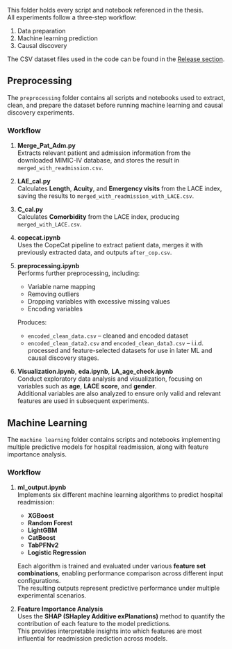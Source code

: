 This folder holds every script and notebook referenced in the thesis.  
All experiments follow a three‑step workflow:  
1) Data preparation  
2) Machine learning prediction  
3) Causal discovery  

The CSV dataset files used in the code can be found in the [Release section](https://github.com/yuyangtao11/Yuyang-Tao-Degree-Project/releases/tag/Dataset).  
## Preprocessing

The `preprocessing` folder contains all scripts and notebooks used to extract, clean, and prepare the dataset before running machine learning and causal discovery experiments.

### Workflow
1. **Merge_Pat_Adm.py**  
   Extracts relevant patient and admission information from the downloaded MIMIC-IV database, and stores the result in `merged_with_readmission.csv`.

2. **LAE_cal.py**  
   Calculates **Length**, **Acuity**, and **Emergency visits** from the LACE index, saving the results to `merged_with_readmission_with_LACE.csv`.

3. **C_cal.py**  
   Calculates **Comorbidity** from the LACE index, producing `merged_with_LACE.csv`.

4. **copecat.ipynb**  
   Uses the CopeCat pipeline to extract patient data, merges it with previously extracted data, and outputs `after_cop.csv`.

5. **preprocessing.ipynb**  
   Performs further preprocessing, including:
   - Variable name mapping  
   - Removing outliers  
   - Dropping variables with excessive missing values  
   - Encoding variables  

   Produces:
   - `encoded_clean_data.csv` – cleaned and encoded dataset  
   - `encoded_clean_data2.csv` and `encoded_clean_data3.csv` – i.i.d. processed and feature-selected datasets for use in later ML and causal discovery stages.

6. **Visualization.ipynb**, **eda.ipynb**, **LA_age_check.ipynb**  
   Conduct exploratory data analysis and visualization, focusing on variables such as **age**, **LACE score**, and **gender**.  
   Additional variables are also analyzed to ensure only valid and relevant features are used in subsequent experiments.

## Machine Learning

The `machine learning` folder contains scripts and notebooks implementing multiple predictive models for hospital readmission, along with feature importance analysis.

### Workflow
1. **ml_output.ipynb**  
   Implements six different machine learning algorithms to predict hospital readmission:
   - **XGBoost**  
   - **Random Forest**  
   - **LightGBM**  
   - **CatBoost**  
   - **TabPFNv2**  
   - **Logistic Regression**  

   Each algorithm is trained and evaluated under various **feature set combinations**, enabling performance comparison across different input configurations.  
   The resulting outputs represent predictive performance under multiple experimental scenarios.

2. **Feature Importance Analysis**  
   Uses the **SHAP (SHapley Additive exPlanations)** method to quantify the contribution of each feature to the model predictions.  
   This provides interpretable insights into which features are most influential for readmission prediction across models.
